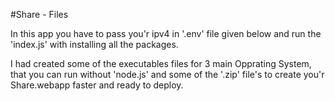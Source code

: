 #Share - Files

In this app you have to pass you'r ipv4 in '.env' file given below and run the 'index.js' with installing all the packages.

I had created some of the executables files for 3 main Opprating System, that you can run without 'node.js' and some of the '.zip' file's to create you'r Share.webapp faster and ready to deploy.